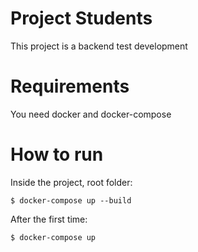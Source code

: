 # Project Students

This project is a backend test development

# Requirements

You need docker and docker-compose

# How to run

Inside the project, root folder:

```shell
$ docker-compose up --build
```

After the first time:

```shell
$ docker-compose up
```

